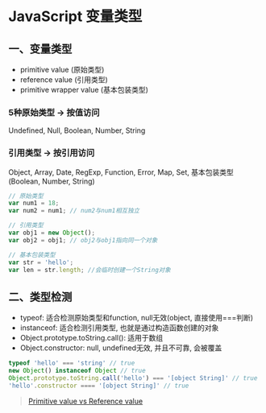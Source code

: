 # JavaScript 变量类型

## 一、变量类型
- primitive value (原始类型)
- reference value (引用类型)
 - primitive wrapper value (基本包装类型)

### 5种原始类型 -> 按值访问
Undefined, Null, Boolean, Number, String

### 引用类型 -> 按引用访问
Object, Array, Date, RegExp, Function, Error, Map, Set, 基本包装类型(Boolean, Number, String)

```javascript
// 原始类型
var num1 = 18;
var num2 = num1; // num2与num1相互独立

// 引用类型
var obj1 = new Object();
var obj2 = obj1; // obj2与obj1指向同一个对象

// 基本包装类型
var str = 'hello';
var len = str.length; //会临时创建一个String对象
```

## 二、类型检测
- typeof: 适合检测原始类型和function, null无效(object, 直接使用===判断)
- instanceof: 适合检测引用类型, 也就是通过构造函数创建的对象
- Object.prototype.toString.call(): 适用于数组
- Object.constructor: null, undefined无效, 并且不可靠, 会被覆盖

```javascript
typeof 'hello' === 'string' // true
new Object() instanceof Object // true
Object.prototype.toString.call('hello') === '[object String]' // true
'hello'.constructor ==== '[object String]' // true
```

> [Primitive value vs Reference value](https://stackoverflow.com/questions/13266616/primitive-value-vs-reference-value)

